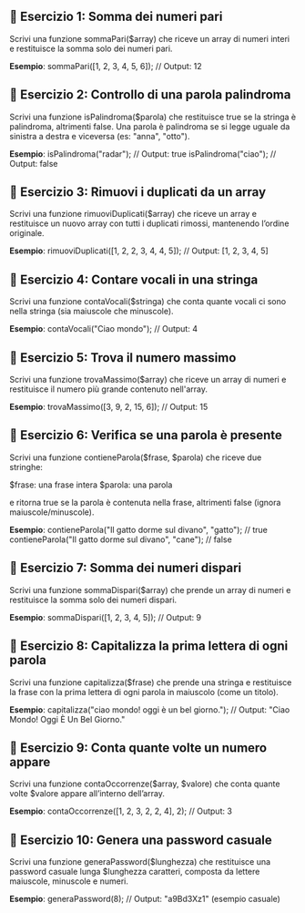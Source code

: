 ## 🧠 Esercizio 1: Somma dei numeri pari
Scrivi una funzione sommaPari($array) che riceve un array di numeri interi e restituisce la somma solo dei numeri pari.

**Esempio**:
sommaPari([1, 2, 3, 4, 5, 6]); // Output: 12

## 🧠 Esercizio 2: Controllo di una parola palindroma
Scrivi una funzione isPalindroma($parola) che restituisce true se la stringa è palindroma, altrimenti false.
Una parola è palindroma se si legge uguale da sinistra a destra e viceversa (es: "anna", "otto").

**Esempio**:
isPalindroma("radar"); // Output: true
isPalindroma("ciao");  // Output: false

## 🧠 Esercizio 3: Rimuovi i duplicati da un array
Scrivi una funzione rimuoviDuplicati($array) che riceve un array e restituisce un nuovo array con tutti i duplicati rimossi, mantenendo l’ordine originale.

**Esempio**:
rimuoviDuplicati([1, 2, 2, 3, 4, 4, 5]); // Output: [1, 2, 3, 4, 5]

## 🧠 Esercizio 4: Contare vocali in una stringa
Scrivi una funzione contaVocali($stringa) che conta quante vocali ci sono nella stringa (sia maiuscole che minuscole).

**Esempio**:
contaVocali("Ciao mondo"); // Output: 4

## 🧠 Esercizio 5: Trova il numero massimo
Scrivi una funzione trovaMassimo($array) che riceve un array di numeri e restituisce il numero più grande contenuto nell'array.

**Esempio**:
trovaMassimo([3, 9, 2, 15, 6]); // Output: 15

## 🧠 Esercizio 6: Verifica se una parola è presente
Scrivi una funzione contieneParola($frase, $parola) che riceve due stringhe:

$frase: una frase intera
$parola: una parola

e ritorna true se la parola è contenuta nella frase, altrimenti false (ignora maiuscole/minuscole).

**Esempio**:
contieneParola("Il gatto dorme sul divano", "gatto"); // true
contieneParola("Il gatto dorme sul divano", "cane");  // false

## 🧠 Esercizio 7: Somma dei numeri dispari
Scrivi una funzione sommaDispari($array) che prende un array di numeri e restituisce la somma solo dei numeri dispari.

**Esempio**:
sommaDispari([1, 2, 3, 4, 5]); // Output: 9

## 🧠 Esercizio 8: Capitalizza la prima lettera di ogni parola
Scrivi una funzione capitalizza($frase) che prende una stringa e restituisce la frase con la prima lettera di ogni parola in maiuscolo (come un titolo).

**Esempio**:
capitalizza("ciao mondo! oggi è un bel giorno."); 
// Output: "Ciao Mondo! Oggi È Un Bel Giorno."

## 🧠 Esercizio 9: Conta quante volte un numero appare
Scrivi una funzione contaOccorrenze($array, $valore) che conta quante volte $valore appare all’interno dell’array.

**Esempio**:
contaOccorrenze([1, 2, 3, 2, 2, 4], 2); // Output: 3

## 🧠 Esercizio 10: Genera una password casuale
Scrivi una funzione generaPassword($lunghezza) che restituisce una password casuale lunga $lunghezza caratteri, composta da lettere maiuscole, minuscole e numeri.

**Esempio**:
generaPassword(8); // Output: "a9Bd3Xz1" (esempio casuale)